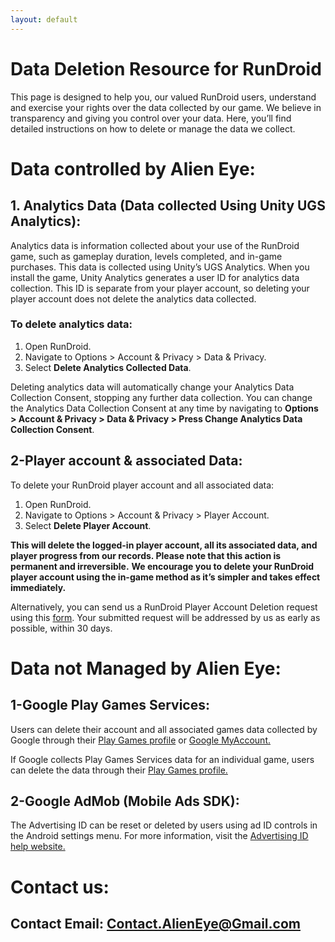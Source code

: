 ```yaml
---
layout: default
---
```


# Data Deletion Resource for RunDroid
This page is designed to help you, our valued RunDroid users, understand and exercise your rights over the data collected by our game. We believe in transparency and giving you control over your data. Here, you’ll find detailed instructions on how to delete or manage the data we collect.

# Data controlled by Alien Eye:
## 1. Analytics Data (Data collected Using Unity UGS Analytics):
Analytics data is information collected about your use of the RunDroid game, such as gameplay duration, levels completed, and in-game purchases.
This data is collected using Unity’s UGS Analytics.
When you install the game, Unity Analytics generates a user ID for analytics data collection.
This ID is separate from your player account, so deleting your player account does not delete the analytics data collected.

### To delete analytics data:
1. Open RunDroid.
2. Navigate to Options > Account & Privacy > Data & Privacy.
3. Select **Delete Analytics Collected Data**.

Deleting analytics data will automatically change your Analytics Data Collection Consent, stopping any further data collection.
You can change the Analytics Data Collection Consent at any time by navigating to **Options > Account & Privacy > Data & Privacy > Press Change Analytics Data Collection Consent**.


## 2-Player account & associated Data:
To delete your RunDroid player account and all associated data:
1. Open RunDroid.
2. Navigate to Options > Account & Privacy > Player Account.
3. Select **Delete Player Account**.
  
**This will delete the logged-in player account, all its associated data, and player progress from our records. Please note that this action is permanent and irreversible.**
**We encourage you to delete your RunDroid player account using the in-game method as it’s simpler and takes effect immediately.**

Alternatively, you can send us a RunDroid Player Account Deletion request using this [form](https://docs.google.com/forms/d/e/1FAIpQLSehvgIwG_jp7271qBsDBL6BDsxB-zNSnFnyV5R8h3HqqXIDPA/viewform?usp=sf_link). Your submitted request will be addressed by us as early as possible, within 30 days.

# Data not Managed by Alien Eye:
## 1-Google Play Games Services:
Users can delete their account and all associated games data collected by Google through their [Play Games profile](https://play.google.com/games/profile) or [Google MyAccount.](https://myaccount.google.com/)

If Google collects Play Games Services data for an individual game, users can delete the data through their [Play Games profile.](https://play.google.com/games/profile)

## 2-Google AdMob (Mobile Ads SDK):
The Advertising ID can be reset or deleted by users using ad ID controls in the Android settings menu. For more information, visit the [Advertising ID help website.](https://support.google.com/googleplay/android-developer/answer/6048248#zippy=%2Creset-your-devices-advertising-id%2Cdelete-your-devices-advertising-id)



# Contact us:

## Contact Email: Contact.AlienEye@Gmail.com
